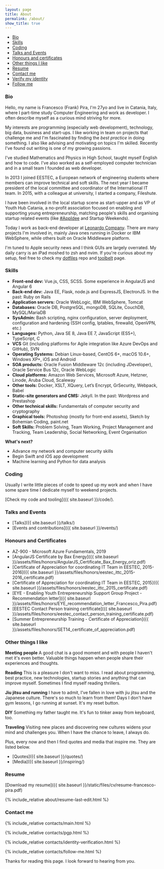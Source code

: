 ```yaml
---
layout: page
title: About
permalink: /about/
show_title: true
---
```


- [Bio](#bio)
- [Skills](#skills)
- [Coding](#coding)
- [Talks and Events](#talks-and-events)
- [Honours and certificates](#honours-and-certificates)
- [Other things I like](#other-things-i-like)
- [Resume](#resume)
- [Contact me](#contact-me)
- [Verify my identity](#verify)
- [Follow me](#follow-me)

### Bio

Hello, my name is Francesco (Frank) Pira, I'm 27yo and live in Catania, Italy, where I part-time study Computer Engineering and work as developer. I often describe myself as a curious mind striving for more.

My interests are programming (especially web development), technology, big data, business and start-ups. I like working in team on projects that challenge me and I'm fascinated by finding the *best practice* in doing something. I also like advising and motivating on topics I'm skilled. Recently I've found out writing is one of my growing passions.

I've studied Mathematics and Physics in High School, taught myself English and how to code. I've also worked as a self-employed computer technician and in a small team I founded as web developer.

In 2013 I joined EESTEC, a European network of engineering students where members can improve technical and soft skills. The next year I became president of the local committee and coordinator of the International IT team. In 2015, with a colleague at university, I started a company, Fileshute.

I have been involved in the local startup scene as start-upper and as VP of Youth Hub Catania, a no-profit association focused on enabling and supporting young entrepreneurship, matching people's skills and organising startup related events (like [#AppIdee](https://twitter.com/hashtag/AppIdee?src=hash) and Startup Weekends).

Today I work as back-end developer at [Leonardo Company](http://leonardocompany.com/en). There are many projects I'm involved in, mainly Java ones running in Docker or IBM WebSphere, while others built on Oracle Middleware platform.

I'm tuned to Apple security news and I think GUIs are largely overrated. My daily carry is an iPad moshed to zsh and nvim. If you're curious about my setup, feel free to check my [dotfiles]({{site.data.social.github.url}}/dotfiles) repo and [toolbelt]({{site.baseurl}}/my-toolbelt) page.

### Skills

- **Front-end dev:** Vue.js, CSS, SCSS. Some experience in AngularJS and Angular 6
- **Back-end dev:** Java EE, Flask, node.js and ExpressJS, ElectronJS. In the past: Ruby on Rails
- **Application servers:** Oracle WebLogic, IBM WebSphere, Tomcat
- **Databases:** Oracle DB, PostgreSQL, mongoDB, SQLite, CouchDB, MySQL/MariaDB
- **SysAdmin:** Bash scripting, nginx configuration, server deployment, configuration and hardening (SSH config, Iptables, firewalld, OpenVPN, etc.)
- **Languages:** Python, Java SE 8, Java EE 7, JavaScript (ES5+), TypeScript, C
- **VCS** Git (including platforms for Agile integration like Azure DevOps and GitHub), SVN
- **Operating Systems:** Debian Linux-based, CentOS 6+, macOS 10.6+, Windows XP+, iOS and Android
- **SOA products:** Oracle Fusion Middleware 12c (including JDeveloper), Oracle Service Bus 12c, Oracle WebLogic
- **Cloud platforms:** Amazon Web Services, Microsoft Azure, Hetzner, Linode, Aruba Cloud, Scaleway
- **Other tools:** Docker, XSLT, XQuery, Let’s Encrypt, GrSecurity, Webpack, Babel
- **Static-site generators and CMS:** Jekyll. In the past: Wordpress and Prestashop
- **Other technical skills:** Fundamentals of computer security and cryptography
- **Graphical tools:** Photoshop (mostly for front-end assets), Sketch by Bohemian Coding, paint.net
- **Soft Skills:** Problem Solving, Team Working, Project Management and Tracking, Team Leadership, Social Networking, Event Organisation

**What's next?**

- Advance my network and computer security skills
- Begin Swift and iOS app development
- Machine learning and Python for data analysis

### Coding

Usually I write little pieces of code to speed up my work and when I have some spare time I dedicate myself to weekend projects.

[Check my code and tooling]({{ site.baseurl }}/code/).

### Talks and Events

- [Talks]({{ site.baseurl }}/talks/)
- [Events and contributions]({{ site.baseurl }}/events/)

### Honours and Certificates

- AZ-900 - Microsoft Azure Fundamentals, 2019
- [AngularJS Certificate by Bax Energy]({{ site.baseurl }}/assets/files/honors/AngularJS_Certificate_Bax_Energy_oriz.pdf)
- [Certificate of Appreciation for coordinating IT Team in EESTEC, 2015-2016]({{ site.baseurl }}/assets/files/honors/eestec_ittc_2015-2016_certificate.pdf)
- [Certificate of Appreciation for coordinating IT Team in EESTEC, 2015]({{ site.baseurl }}/assets/files/honors/eestec_ittc_2015_certificate.pdf)
- [EYE - Enabling Youth Entrepreneurship Support Group Project - Recommendation letter]({{ site.baseurl }}/assets/files/honors/EYE_recommendation_letter_Francesco_Pira.pdf)
- [EESTEC Contact Person training certificate]({{ site.baseurl }}/assets/files/honors/eestec_contact_person_training_certificate.pdf)
- [Summer Entrepreneurship Training - Certificate of Appreciation]({{ site.baseurl }}/assets/files/honors/SET14_certificate_of_appreciation.pdf)

### Other things I like

**Meeting people** A good chat is a good moment and with people I haven't met it's even better. Valuable things happen when people share their experiences and thoughts.

**Reading** This is a pleasure I don't want to miss. I read about programming, best practice, new technologies, startup stories and anything that can improve myself.
Sometimes I find myself reading thrillers.

**Jiu jitsu and running** I have to admit, I've fallen in love with jiu jitsu and the Japanese culture. There's so much to learn from them! Days I don't have gym lessons, I go running at sunset. It's my reset button.

**DIY** Something my father taught me. It's fun to tinker away from keyboard, too.

**Traveling** Visiting new places and discovering new cultures widens your mind and challenges you. When I have the chance to leave, I always do.

Plus, every now and then I find quotes and media that inspire me. They are listed below.

- [Quotes]({{ site.baseurl }}/quotes/)
- [Media]({{ site.baseurl }}/inspiring/)

### Resume

[Download my resume]({{ site.baseurl }}/static/files/cv/resume-francesco-pira.pdf)

{% include_relative about/resume-last-edit.html %}

### Contact me

{% include_relative contacts/main.html %}

{% include_relative contacts/pgp.html %}

{% include_relative contacts/identity-verification.html %}

{% include_relative contacts/follow-me.html %}

Thanks for reading this page. I look forward to hearing from you.
